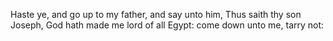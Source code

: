Haste ye, and go up to my father, and say unto him, Thus saith thy son Joseph, God hath made me lord of all Egypt: come down unto me, tarry not:
